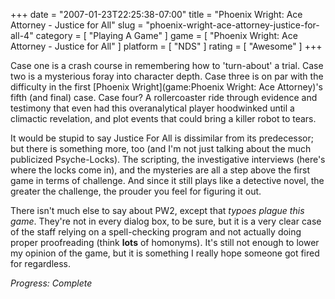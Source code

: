 +++
date = "2007-01-23T22:25:38-07:00"
title = "Phoenix Wright: Ace Attorney - Justice for All"
slug = "phoenix-wright-ace-attorney-justice-for-all-4"
category = [ "Playing A Game" ]
game = [ "Phoenix Wright: Ace Attorney - Justice for All" ]
platform = [ "NDS" ]
rating = [ "Awesome" ]
+++

Case one is a crash course in remembering how to 'turn-about' a trial.  Case two is a mysterious foray into character depth.  Case three is on par with the difficulty in the first [Phoenix Wright](game:Phoenix Wright: Ace Attorney)'s fifth (and final) case.  Case four?  A rollercoaster ride through evidence and testimony that even had this overanalytical player hoodwinked until a climactic revelation, and plot events that could bring a killer robot to tears.

It would be stupid to say Justice For All is dissimilar from its predecessor; but there is something more, too (and I'm not just talking about the much publicized Psyche-Locks).  The scripting, the investigative interviews (here's where the locks come in), and the mysteries are all a step above the first game in terms of challenge.  And since it still plays like a detective novel, the greater the challenge, the prouder you feel for figuring it out.

There isn't much else to say about PW2, except that <i>typoes plague this game</i>.  They're not in every dialog box, to be sure, but it is a very clear case of the staff relying on a spell-checking program and not actually doing proper proofreading (think <b>lots</b> of homonyms).  It's still not enough to lower my opinion of the game, but it is something I really hope someone got fired for regardless.

<i>Progress: Complete</i>